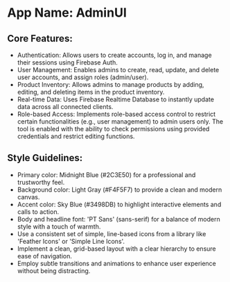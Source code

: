 # **App Name**: AdminUI

## Core Features:

- Authentication: Allows users to create accounts, log in, and manage their sessions using Firebase Auth.
- User Management: Enables admins to create, read, update, and delete user accounts, and assign roles (admin/user).
- Product Inventory: Allows admins to manage products by adding, editing, and deleting items in the product inventory.
- Real-time Data: Uses Firebase Realtime Database to instantly update data across all connected clients.
- Role-based Access: Implements role-based access control to restrict certain functionalities (e.g., user management) to admin users only. The tool is enabled with the ability to check permissions using provided credentials and restrict editing functions.

## Style Guidelines:

- Primary color: Midnight Blue (#2C3E50) for a professional and trustworthy feel.
- Background color: Light Gray (#F4F5F7) to provide a clean and modern canvas.
- Accent color: Sky Blue (#3498DB) to highlight interactive elements and calls to action.
- Body and headline font: 'PT Sans' (sans-serif) for a balance of modern style with a touch of warmth.
- Use a consistent set of simple, line-based icons from a library like 'Feather Icons' or 'Simple Line Icons'.
- Implement a clean, grid-based layout with a clear hierarchy to ensure ease of navigation.
- Employ subtle transitions and animations to enhance user experience without being distracting.